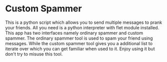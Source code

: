 # Custom Spammer
This is a python script which allows you to send multiple messages to prank your friends. All you need is a python interpreter with flet module installed. This app has two interfaces namely
ordinary spammer and custom spammer. The ordinary spammer tool is used to spam your friend using messages. While the custom spammer tool gives you a additional list to iterate over which you
can get familiar when used to it. Enjoy using it but don't try to misuse this tool.
